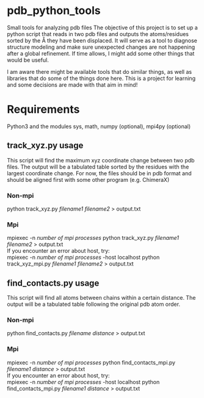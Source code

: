 # pdb_python_tools
Small tools for analyzing pdb files
The objective of this project is to set up a python script that reads in two pdb files and outputs the atoms/residues sorted by the Å they have been displaced. It will serve as a tool to diagnose structure modeling and make sure unexpected changes are not happening after a global refinement.
If time allows, I might add some other things that would be useful.

I am aware there might be available tools that do similar things, as well as libraries that do some of the things done here. This is a project for learning and some decisions are made with that aim in mind!  

# Requirements
Python3 and the modules sys, math, numpy (optional), mpi4py (optional)

## track_xyz.py usage
This script will find the maximum xyz coordinate change between two pdb files. The output will be a tabulated table sorted by the residues with the largest coordinate change.
For now, the files should be in pdb format and should be aligned first with some other program (e.g. ChimeraX)  

### Non-mpi
python track_xyz.py *filename1 filename2* > output.txt
### Mpi
mpiexec -n *number of mpi processes* python track_xyz.py *filename1 filename2* > output.txt  
If you encounter an error about host, try:  
mpiexec -n *number of mpi processes* -host localhost python track_xyz_mpi.py *filename1 filename2* > output.txt  

## find_contacts.py usage
This script will find all atoms between chains within a certain distance. The output will be a tabulated table following the original pdb atom order.
### Non-mpi
python find_contacts.py *filename distance* > output.txt
### Mpi
mpiexec -n *number of mpi processes* python find_contacts_mpi.py *filename1 distance* > output.txt  
If you encounter an error about host, try:  
mpiexec -n *number of mpi processes* -host localhost python find_contacts_mpi.py *filename1 distance* > output.txt  